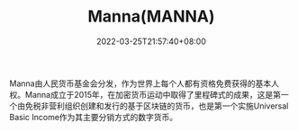 ﻿---
weight: 
title: "Manna(MANNA)"
description: "Manna由人民货币基金会分发，作为世界上每个人都有资格免费获得的基本人权"
date: 2022-03-25T21:57:40+08:00
lastmod: 2022-03-25T16:45:40+08:00
draft: false
authors: ["Metabd"]
featuredImage: "mannamanna.webp"
link: ""
tags: ["数字代币","Manna(MANNA)"]
categories: ["navigation"]
navigation: ["数字代币"]
lightgallery: true
toc: true
pinned: false
recommend: false
recommend1: false
---
Manna由人民货币基金会分发，作为世界上每个人都有资格免费获得的基本人权。Manna成立于2015年，在加密货币运动中取得了里程碑式的成果，这是第一个由免税非营利组织创建和发行的基于区块链的货币，也是第一个实施Universal Basic Income作为其主要分销方式的数字货币。
